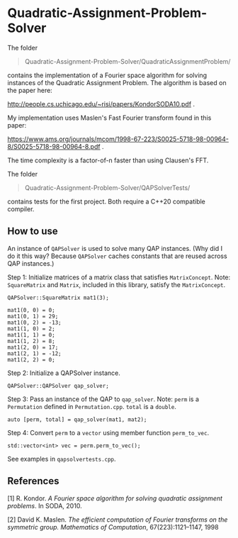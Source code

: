# Quadratic-Assignment-Problem-Solver

The folder 

> Quadratic-Assignment-Problem-Solver/QuadraticAssignmentProblem/

contains the implementation of a Fourier space algorithm for solving instances of the Quadratic Assignment Problem. The algorithm is based on the paper here:

http://people.cs.uchicago.edu/~risi/papers/KondorSODA10.pdf .

My implementation uses Maslen's Fast Fourier transform found in this paper: 

https://www.ams.org/journals/mcom/1998-67-223/S0025-5718-98-00964-8/S0025-5718-98-00964-8.pdf .

The time complexity is a factor-of-n faster than using Clausen's FFT.

The folder 

> Quadratic-Assignment-Problem-Solver/QAPSolverTests/

contains tests for the first project. Both require a C++20 compatible compiler.

## How to use 

An instance of ```QAPSolver``` is used to solve many QAP instances. (Why did I do it this way? Because ```QAPSolver``` caches constants that are reused across QAP instances.) 

Step 1: Initialize matrices of a matrix class that satisfies ```MatrixConcept```.
Note: ```SquareMatrix``` and ```Matrix```, included in this library, satisfy the ```MatrixConcept```.

```
QAPSolver::SquareMatrix mat1(3);

mat1(0, 0) = 0;
mat1(0, 1) = 29;
mat1(0, 2) = -13;
mat1(1, 0) = 2;
mat1(1, 1) = 0;
mat1(1, 2) = 8;
mat1(2, 0) = 17;
mat1(2, 1) = -12;
mat1(2, 2) = 0;
```

Step 2: Initialize a QAPSolver instance.

```
QAPSolver::QAPSolver qap_solver;
```

Step 3: Pass an instance of the QAP to ```qap_solver```.
Note: ```perm``` is a ```Permutation``` defined in ```Permutation.cpp```.
```total``` is a ```double```.

```
auto [perm, total] = qap_solver(mat1, mat2);
```

Step 4: Convert ```perm``` to a ```vector``` using member function ```perm_to_vec```.

```
std::vector<int> vec = perm.perm_to_vec();
```

See examples in ```qapsolvertests.cpp```.


## References
<a id="1">[1]</a> 
R. Kondor. *A Fourier space algorithm for solving quadratic assignment problems*. In SODA, 2010.

<a id="2">[2]</a> 
David K. Maslen. *The efficient computation of Fourier transforms on the symmetric group. Mathematics of Computation*, 67(223):1121–1147, 1998

